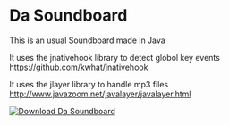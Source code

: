 # Da Soundboard
This is an usual Soundboard made in Java

It uses the jnativehook library to detect globol key events
https://github.com/kwhat/jnativehook

It uses the jlayer library to handle mp3 files
http://www.javazoom.net/javalayer/javalayer.html

[![Download Da Soundboard](https://a.fsdn.com/con/app/sf-download-button)](https://sourceforge.net/projects/da-soundboard/files/latest/download)
